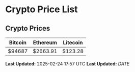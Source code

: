 # Crypto Price List

## Crypto Prices
| Bitcoin | Ethereum | Litecoin |
| ------- | -------- | -------- |
| $94687 | $2663.91 | $123.28 |
**Last Updated:** 2025-02-24 17:57 UTC
**Last Updated:** $DATE$
